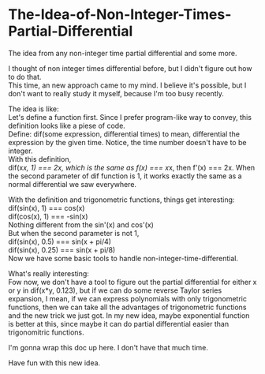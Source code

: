 # The-Idea-of-Non-Integer-Times-Partial-Differential
The idea from any non-integer time partial differential and some more.

I thought of non integer times differential before, but I didn't figure out how to do that. 
<br/>This time, an new approach came to my mind. I believe it's possible, but I don't want to really study it myself, because I'm too busy recently.

The idea is like:
<br/>Let's define a function first. Since I prefer program-like way to convey, this definition looks like a piese of code.
<br/>Define: dif(some expression, differential times) to mean, differential the expression by the given time. Notice, the time number doesn't have to be integer.
<br/>With this definition, 
<br/>dif(x*x, 1) === 2x, which is the same as f(x) === x*x, then f'(x) === 2x. When the second parameter of dif function is 1, it works exactly the same as a normal differential we saw everywhere.

With the definition and trigonometric functions, things get interesting:
<br/>dif(sin(x), 1) === cos(x)
<br/>dif(cos(x), 1) === -sin(x)
<br/>Nothing different from the sin'(x) and cos'(x)
<br/>But when the second parameter is not 1, 
<br/>dif(sin(x), 0.5) === sin(x + pi/4)
<br/>dif(sin(x), 0.25) === sin(x + pi/8)
<br/>Now we have some basic tools to handle non-integer-time-differential. 

What's really interesting:
<br/>Fow now, we don't have a tool to figure out the partial differential for either x or y in dif(x*y, 0.123), but if we can do some reverse Taylor series expansion, I mean, if we can express polynomials with only trigonometric functions, then we can take all the advantages of trigonometric functions and the new trick we just got. In my new idea, maybe exponential function is better at this, since maybe it can do partial differential easier than trigonomitric functions.

I'm gonna wrap this doc up here. I don't have that much time. 

Have fun with this new idea.

